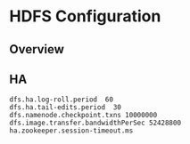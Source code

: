 # HDFS Configuration

## Overview


## HA

```
dfs.ha.log-roll.period  60
dfs.ha.tail-edits.period  30
dfs.namenode.checkpoint.txns 10000000
dfs.image.transfer.bandwidthPerSec 52428800
ha.zookeeper.session-timeout.ms
```


